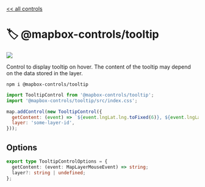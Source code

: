 [<< all controls](/README.md)

# 🏷️ @mapbox-controls/tooltip

![](https://github.com/korywka/mapbox-controls/assets/988471/ac7b2ba3-352e-48e2-b1fa-79fc73c1b63c)

Control to display tooltip on hover. The content of the tooltip may depend on the data stored in the layer.

```
npm i @mapbox-controls/tooltip
```

```js
import TooltipControl from '@mapbox-controls/tooltip';
import '@mapbox-controls/tooltip/src/index.css';

map.addControl(new TooltipControl({
  getContent: (event) => `${event.lngLat.lng.toFixed(6)}, ${event.lngLat.lat.toFixed(6)}`,
  layer: 'some-layer-id',
}));
```

## Options

```ts
export type TooltipControlOptions = {
  getContent: (event: MapLayerMouseEvent) => string;
  layer?: string | undefined;
};
```
